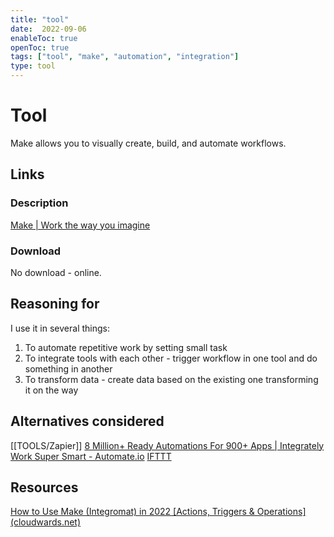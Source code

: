 ```yaml
---
title: "tool"
date:  2022-09-06
enableToc: true
openToc: true
tags: ["tool", "make", "automation", "integration"]
type: tool
---
```

# Tool
Make allows you to visually create, build, and automate workflows.

## Links
### Description
[Make | Work the way you imagine](https://www.make.com/en)
### Download
No download - online.
## Reasoning for
I use it in several things:
1. To automate repetitive work by setting small task
2. To integrate tools with each other - trigger workflow in one tool and do something in another
3. To transform data - create data based on the existing one transforming it on the way

## Alternatives considered
[[TOOLS/Zapier]]
[8 Million+ Ready Automations For 900+ Apps | Integrately](https://integrately.com/)
[Work Super Smart - Automate.io](https://automate.io/)
[IFTTT](https://ifttt.com/)
## Resources
[How to Use Make (Integromat) in 2022 [Actions, Triggers & Operations] (cloudwards.net)](https://www.cloudwards.net/how-to-use-integromat/)
